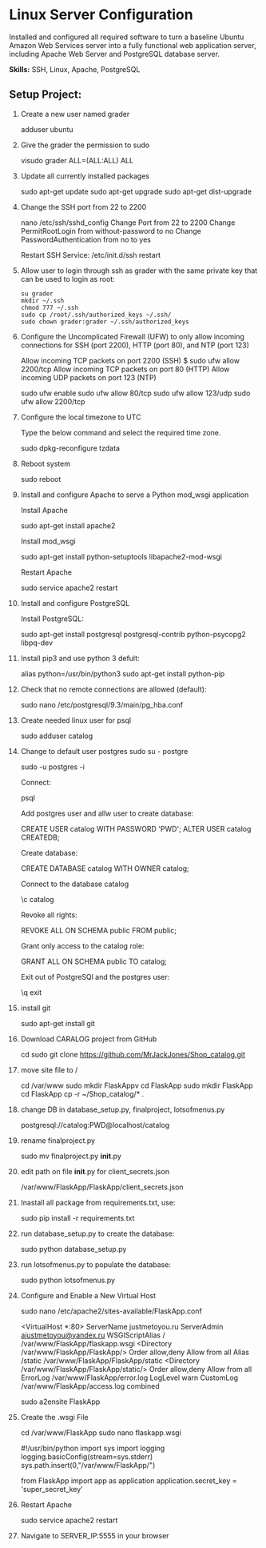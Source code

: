 <h1>Linux Server Configuration</h1>

Installed and configured all required software to turn a baseline Ubuntu Amazon Web Services server into a fully functional web application server, including Apache Web Server and PostgreSQL database server.

<b>Skills:</b> SSH, Linux, Apache, PostgreSQL

<h2>Setup Project:</h2>

1) Create a new user named grader

    adduser ubuntu

2) Give the grader the permission to sudo

    visudo
    grader ALL=(ALL:ALL) ALL

3) Update all currently installed packages

    sudo apt-get update
    sudo apt-get upgrade
    sudo apt-get dist-upgrade

4) Change the SSH port from 22 to 2200

    nano /etc/ssh/sshd_config
    Change Port from 22 to 2200
    Change PermitRootLogin from without-password to no
    Change PasswordAuthentication from no to yes

    Restart SSH Service:
    /etc/init.d/ssh restart

5) Allow user to login through ssh as grader with the same private key that can be used to login as root:

       su grader
       mkdir ~/.ssh
       chmod 777 ~/.ssh
       sudo cp /root/.ssh/authorized_keys ~/.ssh/
       sudo chown grader:grader ~/.ssh/authorized_keys



6) Configure the Uncomplicated Firewall (UFW) to only allow incoming connections for SSH (port 2200), HTTP (port 80), and NTP (port 123)

    Allow incoming TCP packets on port 2200 (SSH) $ sudo ufw allow 2200/tcp
    Allow incoming TCP packets on port 80 (HTTP)
    Allow incoming UDP packets on port 123 (NTP)

    sudo ufw enable
    sudo ufw allow 80/tcp
    sudo ufw allow 123/udp
    sudo ufw allow 2200/tcp


7) Configure the local timezone to UTC

    Type the below command and select the required time zone.

    sudo dpkg-reconfigure tzdata

8) Reboot system

    sudo reboot

9) Install and configure Apache to serve a Python mod_wsgi application

    Install Apache

    sudo apt-get install apache2

    Install mod_wsgi

    sudo apt-get install python-setuptools libapache2-mod-wsgi

    Restart Apache

    sudo service apache2 restart

10) Install and configure PostgreSQL

    Install PostgreSQL:

    sudo apt-get install postgresql postgresql-contrib python-psycopg2 libpq-dev

11) Install pip3 and use python 3 defult:

    alias python=/usr/bin/python3
    sudo apt-get install python-pip
    

12) Check that no remote connections are allowed (default):

    sudo nano /etc/postgresql/9.3/main/pg_hba.conf


13) Create needed linux user for psql 
    
    sudo adduser catalog

14) Change to default user postgres sudo su - postgre
    
    sudo -u postgres -i

    Connect:

    psql
    
    Add postgres user and allw user to create database:

    CREATE USER catalog WITH PASSWORD 'PWD';
    ALTER USER catalog CREATEDB;

    Create database:
    
    CREATE DATABASE catalog WITH OWNER catalog;

    Connect to the database catalog 

    \c catalog

    Revoke all rights:

    REVOKE ALL ON SCHEMA public FROM public;

    Grant only access to the catalog role:

    GRANT ALL ON SCHEMA public TO catalog;

    Exit out of PostgreSQl and the postgres user:

    \q
    exit

15) install git

    sudo apt-get install git 

16) Download CARALOG project from GitHub

    cd
    sudo git clone https://github.com/MrJackJones/Shop_catalog.git

17) move site file to /

    cd /var/www 
    sudo mkdir FlaskAppv
    cd FlaskApp
    sudo mkdir FlaskApp
    cd FlaskApp
    cp -r ~/Shop_catalog/* .

18) change DB in database_setup.py, finalproject, lotsofmenus.py

    postgresql://catalog:PWD@localhost/catalog

19) rename finalproject.py 

    sudo mv finalproject.py __init__.py

20) edit path on file __init__.py for client_secrets.json

    /var/www/FlaskApp/FlaskApp/client_secrets.json

21) Inastall all package from requirements.txt, use:

    sudo pip install -r requirements.txt

22) run database_setup.py to create the database:

    sudo python database_setup.py

23) run lotsofmenus.py to populate the database:

    sudo python lotsofmenus.py

24) Configure and Enable a New Virtual Host
    
    sudo nano /etc/apache2/sites-available/FlaskApp.conf

    <VirtualHost *:80>
            ServerName justmetoyou.ru
            ServerAdmin ajustmetoyou@yandex.ru
            WSGIScriptAlias / /var/www/FlaskApp/flaskapp.wsgi
            <Directory /var/www/FlaskApp/FlaskApp/>
                Order allow,deny
                Allow from all
            </Directory>
            Alias /static /var/www/FlaskApp/FlaskApp/static
            <Directory /var/www/FlaskApp/FlaskApp/static/>
                Order allow,deny
                Allow from all
            </Directory>
            ErrorLog /var/www/FlaskApp/error.log
            LogLevel warn
            CustomLog /var/www/FlaskApp/access.log combined
    </VirtualHost>

    sudo a2ensite FlaskApp

25) Create the .wsgi File

    cd /var/www/FlaskApp
    sudo nano flaskapp.wsgi 

    #!/usr/bin/python
    import sys
    import logging
    logging.basicConfig(stream=sys.stderr)
    sys.path.insert(0,"/var/www/FlaskApp/")

    from FlaskApp import app as application
    application.secret_key = 'super_secret_key'

26) Restart Apache

    sudo service apache2 restart

27) Navigate to SERVER_IP:5555 in your browser
